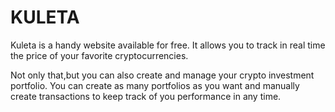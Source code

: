 # KULETA

Kuleta is a handy website available for free. It allows you to track in real time the price of your favorite cryptocurrencies. 

Not only that,but you can also create and manage your crypto investment portfolio. You can create as many portfolios as you want and manually create transactions to keep track of you performance in any time.